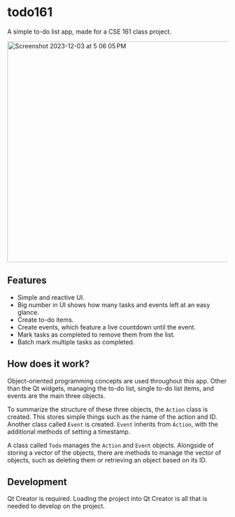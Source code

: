 # todo161
A simple to-do list app, made for a CSE 161 class project.

<img width="505" alt="Screenshot 2023-12-03 at 5 06 05 PM" src="https://github.com/kyleawayan/todo161/assets/56655579/6d4a2bd7-4cd6-471b-9bff-3ae6d998b281">

## Features
- Simple and reactive UI.
- Big number in UI shows how many tasks and events left at an easy glance.
- Create to-do items.
- Create events, which feature a live countdown until the event.
- Mark tasks as completed to remove them from the list.
- Batch mark multiple tasks as completed.

## How does it work?
Object-oriented programming concepts are used throughout this app. Other than the Qt widgets, managing the to-do list, single to-do list items, and events are the main three objects.

To summarize the structure of these three objects, the `Action` class is created. This stores simple things such as the name of the action and ID. Another class called `Event` is created. `Event` inherits from `Action`, with the additional methods of setting a timestamp.

A class called `Todo` manages the `Action` and `Event` objects. Alongside of storing a vector of the objects, there are methods to manage the vector of objects, such as deleting them or retrieving an object based on its ID.

## Development
Qt Creator is required. Loading the project into Qt Creator is all that is needed to develop on the project.

